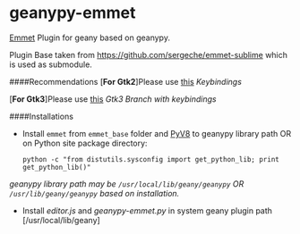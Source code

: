 geanypy-emmet
=============

[Emmet](http://emmet.io/) Plugin for geany based on geanypy.

Plugin Base taken from https://github.com/sergeche/emmet-sublime which is used as submodule.


####Recommendations
[**For Gtk2**]Please use [this](https://github.com/kugel-/geanypy/tree/proxy) *Keybindings*

[**For Gtk3**]Please use [this](https://github.com/sagarchalise/geanypy/tree/proxy-gtk3) *Gtk3 Branch with keybindings*

####Installations

* Install `emmet` from `emmet_base` folder and [PyV8](https://github.com/emmetio/pyv8-binaries) to geanypy library path OR on Python site package directory:

    `python -c "from distutils.sysconfig import get_python_lib; print get_python_lib()"`

_geanypy library path may be `/usr/local/lib/geany/geanypy` OR `/usr/lib/geany/geanypy` based on installation._

* Install *editor.js* and *geanypy-emmet.py* in system geany plugin path [/usr/local/lib/geany]
